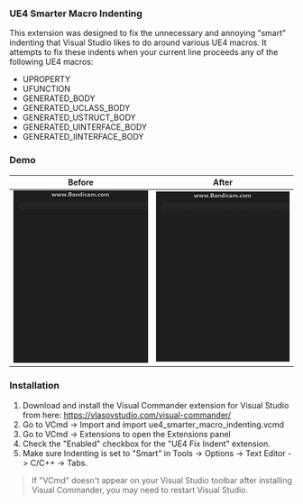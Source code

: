 ### UE4 Smarter Macro Indenting
This extension was designed to fix the unnecessary and annoying "smart" indenting that Visual Studio likes to do around various UE4 macros. It attempts to fix these indents when your current line proceeds any of the following UE4 macros:
* UPROPERTY
* UFUNCTION
* GENERATED_BODY
* GENERATED_UCLASS_BODY
* GENERATED_USTRUCT_BODY
* GENERATED_UINTERFACE_BODY
* GENERATED_IINTERFACE_BODY

### Demo
| Before | After |
| --- | --- |
| ![Example](resources/ue4_smarter_macro_indenting_off.gif "Normal Smart Indention in Visual Studio") | ![Example](resources/ue4_smarter_macro_indenting_on.gif "Extension enabled") |

### Installation

1. Download and install the Visual Commander extension for Visual Studio from here: https://vlasovstudio.com/visual-commander/
2. Go to VCmd -> Import and import ue4_smarter_macro_indenting.vcmd
3. Go to VCmd -> Extensions to open the Extensions panel
4. Check the "Enabled" checkbox for the "UE4 Fix Indent" extension.
5. Make sure Indenting is set to "Smart" in Tools -> Options -> Text Editor -> C/C++ -> Tabs.

> If "VCmd" doesn't appear on your Visual Studio toolbar after installing Visual Commander, you may need to restart Visual Studio.
